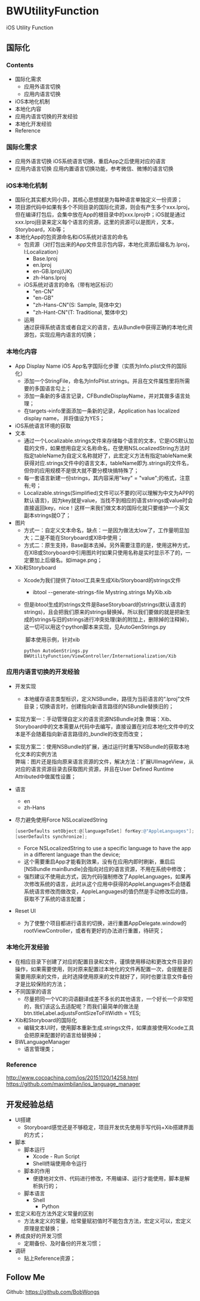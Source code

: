 # BWUtilityFunction

iOS Utility Function

## 国际化

### Contents
- 国际化需求
  - 应用外语言切换
  - 应用内语言切换
- iOS本地化机制
- 本地化内容
- 应用内语言切换的开发经验
- 本地化开发经验
- Reference

### 国际化需求
- 应用外语言切换
  iOS系统语言切换，重启App之后使用对应的语言
- 应用内语言切换
  应用内置语言切换功能，参考微信、微博的语言切换  

### iOS本地化机制
- 国际化其实都大同小异，其核心思想就是为每种语言单独定义一份资源；  
- 项目源代码中如果有多个不同目录的国际化资源，则会有产生多个xxx.lproj，但在编译打包后，会集中放在App的根目录中的xxx.lproj中；iOS就是通过xxx.lproj目录来定义每个语言的资源，这里的资源可以是图片，文本，Storyboard，Xib等；  
- 本地化App的包资源命名和iOS系统对语言的命名
    - 包资源（对打包出来的App文件显示包内容，本地化资源后缀名为.lproj，l:Localization）
        - Base.lproj
        - en.lproj
        - en-GB.lproj(UK)
        - zh-Hans.lproj
    - iOS系统对语言的命名（带有地区标识）
        - "en-CN"
        - "en-GB"
        - "zh-Hans-CN"(S: Sample, 简体中文)
        - "zh-Hant-CN"(T: Traditional, 繁体中文)
    - 运用  
          通过获得系统语言或者自定义的语言，去从Bundle中获得正确的本地化资源包，实现应用内语言的切换；

### 本地化内容
-   App Display Name 
    iOS App名字国际化步骤（实质为Info.plist文件的国际化）
    - 添加一个StringFile，命名为InfoPlist.strings。并且在文件属性里将所需要的多国语言勾上；
    - 添加一条新的多语言记录，CFBundleDisplayName，并对其做多语言处理；
    - 在targets->info里面添加一条新的记录，Application has localized display name， 并将值设为YES；
-   iOS系统语言环境的获取
-   文本
    - 通过一个Localizable.strings文件来存储每个语言的文本，它是iOS默认加载的文件，如果想用自定义名称命名，在使用NSLocalizedString方法时指定tableName为自定义名称就好了，此宏定义方法有指定tableName来获得对应.strings文件中的语言文本，tableName即为.strings的文件名，但你的应用规模不是很大就不要分模块搞特殊了；
    - 每一套语言新建一份strings，其内容采用"key" = "value";的格式，注意有;号；
    - Localizable.strings(Simplified)文件可以不要的(可以理解为中文为APP的默认语言)，因为key就是value，当找不到相应的语言strings或value时会直接返回key。nice！这样一来我们做文本的国际化就只要维护一个英文副本strings就O了；
-   图片
    - 方式一：自定义文本命名，缺点：一是因为做法太low了，工作量明显加大；二是不能在Storyboard或XIB中使用；
    - 方式二：原生支持，Base副本去掉。另外需要注意的是，使用这种方式，在XIB或Storyboard中引用图片时如果只使用名称是实时显示不了的，一定要加上后缀名。如image.png；
-   Xib和Storyboard
    - Xcode为我们提供了ibtool工具来生成Xib/Storyboard的strings文件
      - ibtool --generate-strings-file Mystring.strings MyXib.xib

    - 但是ibtool生成的strings文件是BaseStoryboard的strings(默认语言的strings)，且会把我们原来的strings替换掉。所以我们要做的就是把新生成的strings与旧的strings进行冲突处理(新的附加上，删除掉的注释掉)，这一切可以用这个python脚本来实现，见AutoGenStrings.py

      ​        脚本使用示例，针对xib

      ```
      python AutoGenStrings.py BWUtilityFunction/ViewController/Internationalization/Xib
      ```

### 应用内语言切换的开发经验
- 开发实现
  - 本地缓存语言类型标识，定义NSBundle，路径为当前语言的“.lproj”文件目录；切换语言时，创建指向新语言路径的NSBundle替换旧的；

- 实现方案一：手动管理自定义的语言资源NSBundle对象
  弊端：Xib、Storyboard中的文本需要从代码中去编写，直接设置在对应本地化文件中的文本是不会随着指向新语言路径的_bundle的改变而改变；

- 实现方案二：使用NSBundle的扩展，通过运行时重写NSBundle的获取本地化文本的实例方法  
  弊端：图片还是指向原来语言资源的文件，解决方法：扩展UIImageView，从对应的语言资源目录去获取图片资源，并且在User Defined Runtime Attributed中做属性设置；

- 语言
  - en
  - zh-Hans

- 尽力避免使用Force NSLocalizedString

  ```objective-c
  [userDefaults setObject:@[languageToSet] forKey:@"AppleLanguages"];
  [userDefaults synchronize];
  ```

  - Force NSLocalizedString to use a specific language to have the app in a different language than the device;
  - 这个需要重启App才能看到效果，没有在应用内即时刷新，重启后[NSBundle mainBundle]会指向对应的语言资源，不用在系统中修改；
  - 强烈建议不使用此方式，因为代码强制修改了AppleLanguages，如果再次修改系统的语言，此时从这个应用中获得的AppleLanguages不会随着系统语言修改而做改变，AppleLanguages的值仍然是手动修改后的值，获取不了系统的语言配置；

- Reset UI
  - 为了使整个项目都进行语言的切换，进行重置AppDelegate.window的rootViewController，或者有更好的办法进行重置，待研究；

### 本地化开发经验
- 在相应目录下创建了对应的配置目录和文件，谨慎使用移动和更改文件目录的操作，如果需要使用，则对原来配置过本地化的文件再配置一次，会提醒是否需要用原来的文件，此时选择使用原来的文件就好了，同时也要注意文件备份才是比较保险的方法；  
- 不同国家的语言
    - 尽量把同一个VC的词语翻译成差不多长的其他语言，一个好长一个非常短的，我们该这么去适配呢？而我们最简单的做法是
      btn.titleLabel.adjustsFontSizeToFitWidth = YES;
- Xib和Storyboard的国际化
    - 编辑文本UI时，使用脚本重新生成.strings文件，如果直接使用Xcode工具会把原来配置好的语言给替换掉；
- BWLanguageManager
    - 语言管理类；

### Reference 
<http://www.cocoachina.com/ios/20151120/14258.html>
<https://github.com/maximbilan/ios_language_manager>

## 开发经验总结
- UI搭建
    - Storyboard感觉还是不够稳定，项目开发优先使用手写代码+Xib搭建界面的方式；
- 脚本
    - 脚本运行
       - Xcode - Run Script
       - Shell终端使用命令运行
    - 脚本的作用
       - 便捷地对文件、代码进行修改，不用编译、运行才能使用，脚本是解析执行的；
    - 脚本语言
       - Shell
          - Python
- 宏定义和在方法外定义常量的区别
    - 方法未定义的常量，给常量赋初值时不能包含方法，宏定义可以，宏定义原理是宏替换；
- 养成良好的开发习惯
    - 定期备份、及时备份的开发习惯；
- 调研
    - 贴上Reference资源；

## Follow Me
Github: <https://github.com/BobWongs>
